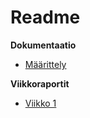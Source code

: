 Readme
===
**Dokumentaatio**
* [Määrittely](/documentation/maaritelma.md)

**Viikkoraportit**
* [Viikko 1](/documentation/viikkoraportit/viikko1.md)
